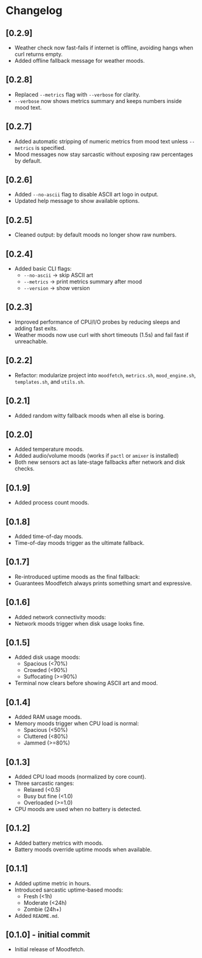 # Changelog

## [0.2.9]

- Weather check now fast-fails if internet is offline, avoiding hangs when curl returns empty.
- Added offline fallback message for weather moods.

## [0.2.8]

- Replaced `--metrics` flag with `--verbose` for clarity.
- `--verbose` now shows metrics summary and keeps numbers inside mood text.

## [0.2.7]

- Added automatic stripping of numeric metrics from mood text unless `--metrics` is specified.
- Mood messages now stay sarcastic without exposing raw percentages by default.

## [0.2.6]

- Added `--no-ascii` flag to disable ASCII art logo in output.
- Updated help message to show available options.

## [0.2.5]

- Cleaned output: by default moods no longer show raw numbers.

## [0.2.4]

- Added basic CLI flags:
  - `--no-ascii` → skip ASCII art
  - `--metrics` → print metrics summary after mood
  - `--version` → show version

## [0.2.3]

- Improved performance of CPU/I/O probes by reducing sleeps and adding fast exits.
- Weather moods now use curl with short timeouts (1.5s) and fail fast if unreachable.

## [0.2.2]

- Refactor: modularize project into `moodfetch`, `metrics.sh`, `mood_engine.sh`, `templates.sh`, and `utils.sh`.

## [0.2.1]

- Added random witty fallback moods when all else is boring.

## [0.2.0]

- Added temperature moods.
- Added audio/volume moods (works if `pactl` or `amixer` is installed)
- Both new sensors act as late-stage fallbacks after network and disk checks.

## [0.1.9]

- Added process count moods.

## [0.1.8]

- Added time-of-day moods.
- Time-of-day moods trigger as the ultimate fallback.

## [0.1.7]

- Re-introduced uptime moods as the final fallback:
- Guarantees Moodfetch always prints something smart and expressive.

## [0.1.6]

- Added network connectivity moods:
- Network moods trigger when disk usage looks fine.

## [0.1.5]

- Added disk usage moods:
  - Spacious (<70%)
  - Crowded (<90%)
  - Suffocating (>=90%)
- Terminal now clears before showing ASCII art and mood.

## [0.1.4]

- Added RAM usage moods.
- Memory moods trigger when CPU load is normal:
  - Spacious (<50%)
  - Cluttered (<80%)
  - Jammed (>=80%)

## [0.1.3]

- Added CPU load moods (normalized by core count).
- Three sarcastic ranges:
  - Relaxed (<0.5)
  - Busy but fine (<1.0)
  - Overloaded (>=1.0)
- CPU moods are used when no battery is detected.

## [0.1.2]

- Added battery metrics with moods.
- Battery moods override uptime moods when available.

## [0.1.1]

- Added uptime metric in hours.
- Introduced sarcastic uptime-based moods:
  - Fresh (<1h)
  - Moderate (<24h)
  - Zombie (24h+)
- Added `README.md`.

## [0.1.0] - initial commit

- Initial release of Moodfetch.
